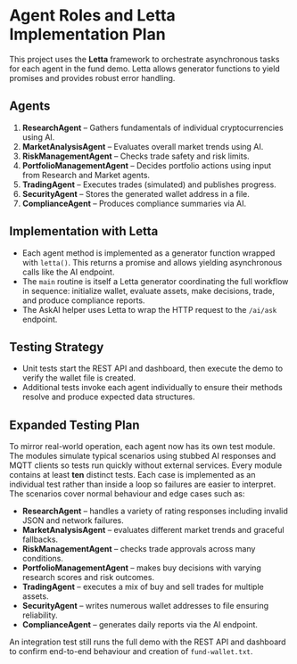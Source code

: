 # Agent Roles and Letta Implementation Plan

This project uses the **Letta** framework to orchestrate asynchronous tasks for each agent in the fund demo.  Letta allows generator functions to yield promises and provides robust error handling.

## Agents

1. **ResearchAgent** – Gathers fundamentals of individual cryptocurrencies using AI.
2. **MarketAnalysisAgent** – Evaluates overall market trends using AI.
3. **RiskManagementAgent** – Checks trade safety and risk limits.
4. **PortfolioManagementAgent** – Decides portfolio actions using input from Research and Market agents.
5. **TradingAgent** – Executes trades (simulated) and publishes progress.
6. **SecurityAgent** – Stores the generated wallet address in a file.
7. **ComplianceAgent** – Produces compliance summaries via AI.

## Implementation with Letta

- Each agent method is implemented as a generator function wrapped with `letta()`. This returns a promise and allows yielding asynchronous calls like the AI endpoint.
- The `main` routine is itself a Letta generator coordinating the full workflow in sequence: initialize wallet, evaluate assets, make decisions, trade, and produce compliance reports.
- The AskAI helper uses Letta to wrap the HTTP request to the `/ai/ask` endpoint.

## Testing Strategy

- Unit tests start the REST API and dashboard, then execute the demo to verify the wallet file is created.
- Additional tests invoke each agent individually to ensure their methods resolve and produce expected data structures.


## Expanded Testing Plan

To mirror real-world operation, each agent now has its own test module.  The modules simulate typical scenarios using stubbed AI responses and MQTT clients so tests run quickly without external services.  Every module contains at least **ten** distinct tests.  Each case is implemented as an individual test rather than inside a loop so failures are easier to interpret.  The scenarios cover normal behaviour and edge cases such as:

- **ResearchAgent** – handles a variety of rating responses including invalid JSON and network failures.
- **MarketAnalysisAgent** – evaluates different market trends and graceful fallbacks.
- **RiskManagementAgent** – checks trade approvals across many conditions.
- **PortfolioManagementAgent** – makes buy decisions with varying research scores and risk outcomes.
- **TradingAgent** – executes a mix of buy and sell trades for multiple assets.
- **SecurityAgent** – writes numerous wallet addresses to file ensuring reliability.
- **ComplianceAgent** – generates daily reports via the AI endpoint.

An integration test still runs the full demo with the REST API and dashboard to confirm end-to-end behaviour and creation of `fund-wallet.txt`.
